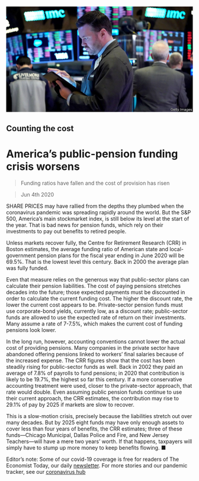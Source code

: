 ![](./images/20200606_FNP502.jpg)

## Counting the cost

# America’s public-pension funding crisis worsens

> Funding ratios have fallen and the cost of provision has risen

> Jun 4th 2020

SHARE PRICES may have rallied from the depths they plumbed when the coronavirus pandemic was spreading rapidly around the world. But the S&P 500, America’s main stockmarket index, is still below its level at the start of the year. That is bad news for pension funds, which rely on their investments to pay out benefits to retired people.

Unless markets recover fully, the Centre for Retirement Research (CRR) in Boston estimates, the average funding ratio of American state and local-government pension plans for the fiscal year ending in June 2020 will be 69.5%. That is the lowest level this century. Back in 2000 the average plan was fully funded.

Even that measure relies on the generous way that public-sector plans can calculate their pension liabilities. The cost of paying pensions stretches decades into the future; those expected payments must be discounted in order to calculate the current funding cost. The higher the discount rate, the lower the current cost appears to be. Private-sector pension funds must use corporate-bond yields, currently low, as a discount rate; public-sector funds are allowed to use the expected rate of return on their investments. Many assume a rate of 7-7.5%, which makes the current cost of funding pensions look lower.

In the long run, however, accounting conventions cannot lower the actual cost of providing pensions. Many companies in the private sector have abandoned offering pensions linked to workers’ final salaries because of the increased expense. The CRR figures show that the cost has been steadily rising for public-sector funds as well. Back in 2002 they paid an average of 7.8% of payrolls to fund pensions; in 2020 that contribution is likely to be 19.7%, the highest so far this century. If a more conservative accounting treatment were used, closer to the private-sector approach, that rate would double. Even assuming public pension funds continue to use their current approach, the CRR estimates, the contribution may rise to 29.1% of pay by 2025 if markets are slow to recover.

This is a slow-motion crisis, precisely because the liabilities stretch out over many decades. But by 2025 eight funds may have only enough assets to cover less than four years of benefits, the CRR estimates; three of these funds—Chicago Municipal, Dallas Police and Fire, and New Jersey Teachers—will have a mere two years’ worth. If that happens, taxpayers will simply have to stump up more money to keep benefits flowing. ■

Editor’s note: Some of our covid-19 coverage is free for readers of The Economist Today, our daily [newsletter](https://www.economist.com/https://my.economist.com/user#newsletter). For more stories and our pandemic tracker, see our [coronavirus hub](https://www.economist.com//news/2020/03/11/the-economists-coverage-of-the-coronavirus)